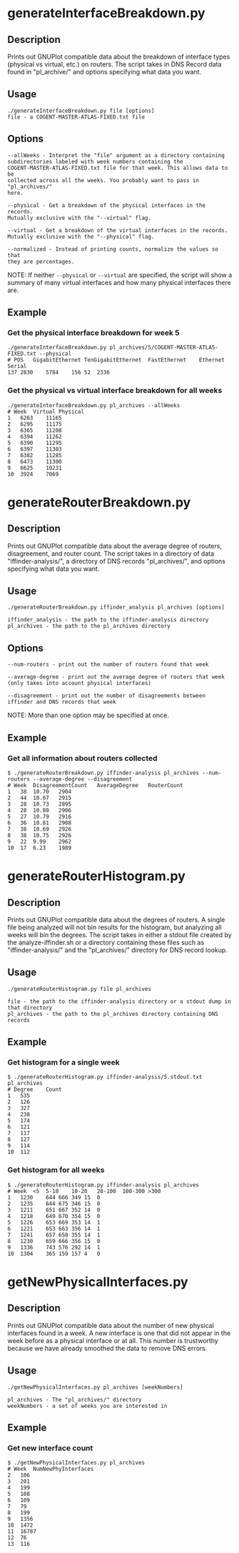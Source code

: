 generateInterfaceBreakdown.py
=============================

Description
------------
Prints out GNUPlot compatible data about the breakdown of interface types
(physical vs virtual, etc.) on routers. The script takes in DNS Record data
found in "pl_archive/" and options specifying what data you want.

Usage
------

    ./generateInterfaceBreakdown.py file [options]
    file - a COGENT-MASTER-ATLAS-FIXED.txt file

Options
--------

    --allWeeks - Interpret the "file" argument as a directory containing
    subdirectories labeled with week numbers containing the
    COGENT-MASTER-ATLAS-FIXED.txt file for that week. This allows data to be
    collected across all the weeks. You probably want to pass in "pl_archives/"
    here.

    --physical - Get a breakdown of the physical interfaces in the records.
    Mutually exclusive with the "--virtual" flag.

    --virtual - Get a breakdown of the virtual interfaces in the records.
    Mutually exclusive with the "--physical" flag.

    --normalized - Instead of printing counts, normalize the values so that
    they are percentages.

NOTE: If neither `--physical` or `--virtual` are specified, the script will
show a summary of many virtual interfaces and how many physical interfaces
there are.

Example
--------

### Get the physical interface breakdown for week 5
    ./generateInterfaceBreakdown.py pl_archives/5/COGENT-MASTER-ATLAS-FIXED.txt --physical
    # POS	GigabitEthernet	TenGigabitEthernet	FastEthernet	Ethernet	Serial	
    137	2830	5784	156	52	2336	

### Get the physical vs virtual interface breakdown for all weeks

    ./generateInterfaceBreakdown.py pl_archives --allWeeks
    # Week	Virtual	Physical	
    1	6263	11165	
    2	6295	11175	
    3	6365	11208	
    4	6394	11262	
    5	6390	11295	
    6	6397	11303	
    7	6382	11285	
    8	6473	11300	
    9	6625	10231	
    10	3924	7069	

generateRouterBreakdown.py
=============================

Description
------------
Prints out GNUPlot compatible data about the average degree of routers,
disagreement, and router count. The script takes in a directory of data
"iffinder-analysis/", a directory of DNS records "pl_archives/",  and
options specifying what data you want.

Usage
------

    ./generateRouterBreakdown.py iffinder_analysis pl_archives [options]

    iffinder_analysis - the path to the iffinder-analysis directory
    pl_archives - the path to the pl_archives directory

Options
--------

    --num-routers - print out the number of routers found that week

    --average-degree - print out the average degree of routers that week (only takes into account physical interfaces)

    --disagreement - print out the number of disagreements between iffinder and DNS records that week

NOTE: More than one option may be specified at once.

Example
--------

### Get all information about routers collected

    $ ./generateRouterBreakdown.py iffinder-analysis pl_archives --num-routers --average-degree --disagreement
    # Week	DisagreementCount	AverageDegree	RouterCount	
    1	38	10.70	2904	
    2	44	10.67	2915	
    3	28	10.73	2895	
    4	28	10.80	2906	
    5	27	10.79	2916	
    6	36	10.81	2908	
    7	38	10.69	2926	
    8	38	10.75	2926	
    9	22	9.99	2962	
    10	17	6.23	1989	

generateRouterHistogram.py
=============================

Description
------------
Prints out GNUPlot compatible data about the degrees of routers. A single file
being analyzed will not bin results for the histogram, but analyzing all weeks
will bin the degrees.  The script takes in either a stdout file created by the
analyze-iffinder.sh or a directory containing these files such as
"iffinder-analysis/" and the "pl_archives/" directory for DNS record lookup.

Usage
------

    ./generateRouterHistogram.py file pl_archives

    file - the path to the iffinder-analysis directory or a stdout dump in that directory
    pl_archives - the path to the pl_archives directory containing DNS records

Example
--------

### Get histogram for a single week

    $ ./generateRouterHistogram.py iffinder-analysis/5.stdout.txt pl_archives
    # Degree	Count	
    1	535	
    2	126	
    3  	327	
    4	238	
    5	174	
    6	121	
    7	117	
    8	127	
    9	114	
    10	112	

### Get histogram for all weeks

    $ ./generateRouterHistogram.py iffinder-analysis pl_archives
    # Week	<5	5-10	10-20	20-100	100-300	>300	
    1	1230	644	666	349	15	0	
    2	1235	644	675	346	15	0	
    3	1211	651	667	352	14	0	
    4	1218	649	670	354	15	0	
    5	1226	653	669	353	14	1	
    6	1221	653	663	356	14	1	
    7	1241	657	658	355	14	1	
    8	1230	659	666	356	15	0	
    9	1336	743	576	292	14	1	
    10	1304	365	159	157	4	0	

getNewPhysicalInterfaces.py
=============================

Description
------------
Prints out GNUPlot compatible data about the number of new physical interfaces found in a week. 
A new interface is one that did not appear in the week before as a physical interface or at all.
This number is trustworthy because we have already smoothed the data to remove DNS errors.

Usage
------

    ./getNewPhysicalInterfaces.py pl_archives [weekNumbers]

    pl_archives - The "pl_archives/" directory
    weekNumbers - a set of weeks you are interested in

Example
--------

### Get new interface count

    $ ./getNewPhysicalInterfaces.py pl_archives
    # Week	NumNewPhyInterfaces
    2	106
    3	201
    4	199
    5	108
    6	109
    7	79
    8	199
    9	1356
    10	1472
    11	16787
    12	76
    13	116

